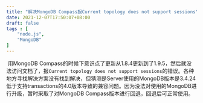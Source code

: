 ```yaml
---
title: "解决MongoDB Compass报Current topology does not support sessions"
date: 2021-12-07T17:50:07+08:00
draft: false
tags : [
    "node.js",
    "MongoDB"
]
---
```


​		用MongoDB Compass的时候下意识点了更新从1.8.4更新到了1.9.5，然后就没法访问文档了，报`Current topology does not support sessions`的错误。各种地方寻找解决方案没有找到解决，但猜测是Server使用的MongoDB版本是3.4.24低于支持transactions的4.0版本导致的兼容问题。因为没法对使用的MongoDB进行升级，暂时采取了对MongoDB Compass版本进行回退，回退后可正常使用。

